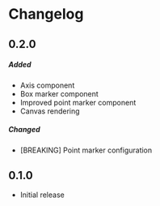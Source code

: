 # Changelog

## 0.2.0

##### Added

- Axis component
- Box marker component
- Improved point marker component
- Canvas rendering

##### Changed

- [BREAKING] Point marker configuration

## 0.1.0

- Initial release
